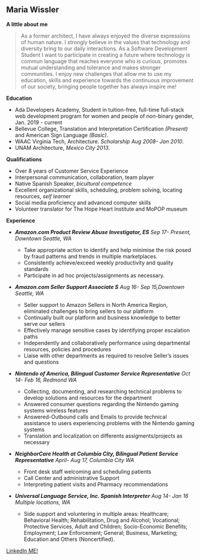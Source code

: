 
## Maria Wissler

**A little about me**

> As a former architect, I have always enjoyed the diverse expressions of human nature. I strongly believe in the values that technology and diversity bring to our daily interactions. As a Software Development Student I want to participate in creating a future where technology is commun language that reaches everyone who is curious, promotes mutual understanding 
and tolerance and makes stronger communities. I enjoy new challenges that allow me to use my education, skills and experience towards the continuous improvement of our society, bringing people together has always inspire me! 


**Education**

* Ada Developers Academy, Student in tuition-free, full-time full-stack web development program for women and people of non-binary gender, Jan. 2019 - current
* Bellevue College, Translation and Interpretation Certification _(Present)_ and American Sign Language _(Basic)_. 
* WAAC Virginia Tech, Architecture. _Scholarship Aug 2008- Jan 2010_.
* UNAM Architecture, _Mexico City 2013_.


**Qualifications**

* Over 8 years of Customer Service Experience
* Interpersonal communication, collaboration, team player 
* Native Spanish Speaker, _bicultural competence_
* Excellent organizational skills, scheduling, problem solving, locating resources, _self learner_
* Social media proficiency and advanced computer skills
* Volunteer translator for The Hope Heart Institute and MoPOP museum


**Experience**

* **_Amazon.com Product Review Abuse Investigator, ES_** _Sep 17- Present, Downtown Seattle, WA_
  * Take appropriate action to identify and help minimise the risk posed by fraud patterns and trends in multiple marketplaces. 
  * Consistently achieve/exceed weekly productivity and quality standards
  * Participate in ad hoc projects/assignments as necessary. 

* **_Amazon.com Seller Support Associate S_** _Aug 16- Sep 15,Downtown Seattle, WA_ 
  * Seller support to Amazon Sellers in North America Region, eliminated challenges to bring sellers to our platform
  * Continually built our platform and business knowledge to better serve our sellers
  * Effectively manage sensitive cases by identifying proper escalation paths
  * Independently and collaboratively performance using departmental resources, policies and procedures
  * Liaise with other departments as required to resolve Seller’s issues and questions  

* **_Nintendo of America, Bilingual Customer Service Representative_** _Oct 14- Feb 16, Redmond WA_
  * Collecting, documenting, and researching technical problems to develop solutions and resources for the department
  * Answered consumer questions regarding the Nintendo gaming systems wireless features
  * Answered-Outbound calls and Emails to provide technical assistance to users experiencing problems with the Nintendo gaming systems  
  * Translation and localization on differents assigments/projects as necessary
  
* **_NeighborCare Health at Columbia City, Bilingual Patient Service Representative_** _April- Aug 17, Columbia City WA_
  * Front desk staff welcoming and scheduling patients
  * Call Center and administrative Support
  * Interpreting patient visits and Pharmacy recommendations 

* **_Universal Language Service, Inc. Spanish Interpreter_** _Aug 14- Jan 16 Multiple locations, WA_
  * Side support and voluntering in multiple areas: Healthcare; Behavioral Health; Rehabilitation, Drug and Alcohol; Vocational; Protective Services, Adult and Children; Socio-Economic Benefits; Employment; Law Enforcement; General; Business, Marketing; Education and Others (Noncertified).
  
  
[LinkedIn ME!](www.linkedin.com/in/maria-wissler-aaab9a15a)
